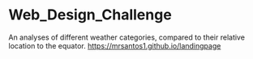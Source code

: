 # Web_Design_Challenge
An analyses of different weather categories, compared to their relative location to the equator.
https://mrsantos1.github.io/landingpage
